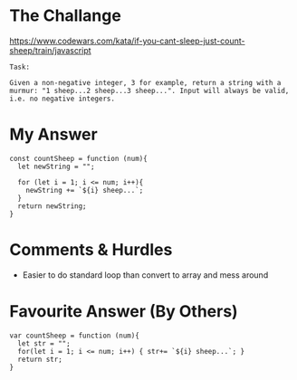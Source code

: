 # The Challange

https://www.codewars.com/kata/if-you-cant-sleep-just-count-sheep/train/javascript
```
Task:

Given a non-negative integer, 3 for example, return a string with a murmur: "1 sheep...2 sheep...3 sheep...". Input will always be valid, i.e. no negative integers.
```

# My Answer

```
const countSheep = function (num){
  let newString = "";
  
  for (let i = 1; i <= num; i++){
    newString += `${i} sheep...`;
  }
  return newString;
}
```

# Comments & Hurdles

* Easier to do standard loop than convert to array and mess around

# Favourite Answer (By Others)
```
var countSheep = function (num){
  let str = "";
  for(let i = 1; i <= num; i++) { str+= `${i} sheep...`; }
  return str;
}
```